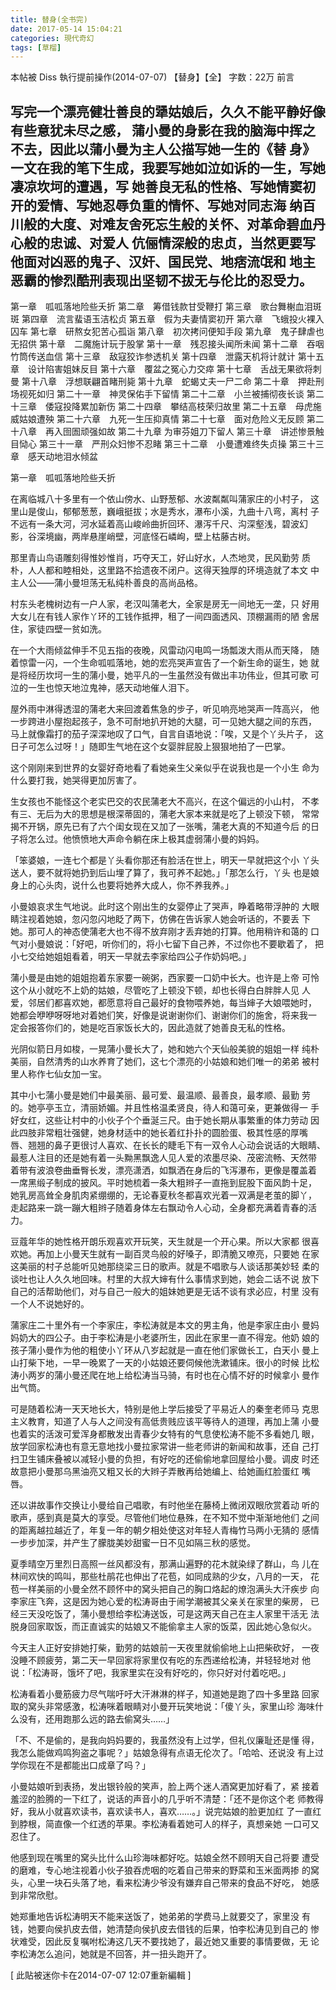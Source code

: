 ```yaml
---
title: 替身(全书完)
date: 2017-05-14 15:04:21
categories: 現代奇幻
tags: [草榴]
---
```

本帖被 Diss 執行提前操作(2014-07-07)
【替身】【全】
字数：22万
前言

写完一个漂亮健壮善良的犟姑娘后，久久不能平静好像有些意犹未尽之感，
蒲小曼的身影在我的脑海中挥之不去，因此以蒲小曼为主人公描写她一生的《替
身》一文在我的笔下生成，我要写她如泣如诉的一生，写她凄凉坎坷的遭遇，写
她善良无私的性格、写她情窦初开的爱情、写她忍辱负重的情怀、写她对同志海
纳百川般的大度、对难友舍死忘生般的关怀、对革命碧血丹心般的忠诚、对爱人
伉俪情深般的忠贞，当然更要写他面对凶恶的鬼子、汉奸、国民党、地痞流氓和
地主恶霸的惨烈酷刑表现出坚韧不拔无与伦比的忍受力。
--------------------------------------------------------------------------------

第一章　呱呱落地险些夭折
第二章　筹借钱款甘受鞭打
第三章　歌台舞榭血泪斑斑
第四章　流言蜚语玉洁松贞
第五章　假为夫妻情窦初开
第六章　飞蛾投火裸入囚车
第七章　研熬女犯苦心孤诣
第八章　初次拷问便知手段
第九章　鬼子肆虐也无招供
第十章　二魔施计玩于股掌
第十一章　残忍接头闻所未闻
第十二章　吞咽竹筒传送血信
第十三章　敌寇狡诈参透机关
第十四章　泄露天机将计就计
第十五章　设计陷害姐妹反目
第十六章　覆盆之冤心力交瘁
第十七章　舌战无果欲将刺曼
第十八章　浮想联翩首睹刑毙
第十九章　蛇蝎丈夫一尸二命
第二十章　押赴刑场视死如归
第二十一章　神灵保佑手下留情
第二十二章　小兰被捕彻夜长谈
第二十三章　倭寇投降累加新伤
第二十四章　攀结高枝荣归故里
第二十五章　母虎施威姑娘遭殃
第二十六章　九死一生压抑真情
第二十七章　面对危险义无反顾
第二十八章　再入囹圄顽强如故
第二十九章 为审芬姐刀下留人
第三十章　讲述惨景触目恸心
第三十一章　严刑众妇惨不忍睹
第三十二章　小曼遭难终失贞操
第三十三章　感天动地泪水倾盆



第一章　呱呱落地险些夭折


在离临城八十多里有一个依山傍水、山野葱郁、水波粼粼叫蒲家庄的小村子，
这里山是俊山，郁郁葱葱，巍峨挺拔；水是秀水，瀑布小溪，九曲十八弯，离村
子不远有一条大河，河水延着高山峻岭曲折回环、瀑泻千尺、沟深壑浅，碧波幻
影，谷深境幽，两岸悬崖峭壁，河底怪石嶙峋，壁上枯藤古树。

那里青山鸟语雕刻得惟妙惟肖，巧夺天工，好山好水，人杰地灵，民风勤劳
质朴，人人都和睦相处，这里路不拾遗夜不闭户。这得天独厚的环境造就了本文
中主人公——蒲小曼坦荡无私纯朴善良的高尚品格。

村东头老槐树边有一户人家，老汉叫蒲老大，全家是房无一间地无一垄，只
好用大女儿在有钱人家作丫环的工钱作抵押，租了一间四面透风、顶棚漏雨的陋
舍居住，家徒四壁一贫如洗。

在一个大雨倾盆伸手不见五指的夜晚，风雷动闪电鸣一场瓢泼大雨从而天降，
随着惊雷一闪，一个生命呱呱落地，她的宏亮哭声宣告了一个新生命的诞生，她
就是将经历坎坷一生的蒲小曼，她平凡的一生虽然没有做出丰功伟业，但其可歌
可泣的一生也惊天地泣鬼神，感天动地催人泪下。

屋外雨中淋得透湿的蒲老大来回渡着焦急的步子，听见响亮地哭声一阵高兴，
他一步跨进小屋抱起孩子，急不可耐地扒开她的大腿，可一见她大腿之间的东西，
马上就像霜打的茄子深深地叹了口气，自言自语地说：「唉，又是个丫头片子，
这日子可怎么过呀！」随即生气地在这个女婴胖屁股上狠狠地拍了一巴掌。

这个刚刚来到世界的女婴好奇地看了看她亲生父亲似乎在说我也是一个小生
命为什么要打我，她哭得更加厉害了。

生女孩也不能怪这个老实巴交的农民蒲老大不高兴，在这个偏远的小山村，
不孝有三、无后为大的思想是根深蒂固的，蒲老大家本来就是吃了上顿没下顿，
常常揭不开锅，原先已有了六个闺女现在又加了一张嘴，蒲老大真的不知道今后
的日子将怎么过。他愤愤地大声命令躺在床上极其虚弱蒲小曼的妈妈。

「笨婆娘，一连七个都是丫头看你那还有脸活在世上，明天一早就把这个小
丫头送人，要不就将她扔到后山埋了算了，我可养不起她。」「那怎么行，丫头
也是娘身上的心头肉，说什么也要将她养大成人，你不养我养。」

小曼娘哀求生气地说。此时这个刚出生的女婴停止了哭声，睁着略带浮肿的
大眼睛注视着她娘，忽闪忽闪地眨了两下，仿佛在告诉家人她会听话的，不要丢
下她。那可人的神态使蒲老大也不得不放弃刚才丢弃她的打算。他用稍许和蔼的
口气对小曼娘说：「好吧，听你们的，将小七留下自己养，不过你也不要歇着了，
把小七交给她姐姐看着，明天一早就去李家给四公子作奶妈吧。」

蒲小曼是由她的姐姐抱着东家要一碗粥，西家要一口奶中长大。也许是上帝
可怜这个从小就吃不上奶的姑娘，尽管吃了上顿没下顿，却也长得白白胖胖人见
人爱，邻居们都喜欢她，都愿意将自己最好的食物喂养她，每当婶子大娘喂她时，
她都会咿咿呀呀地对着她们笑，好像是说谢谢你们、谢谢你们的施舍，将来我一
定会报答你们的，她是吃百家饭长大的，因此造就了她善良无私的性格。

光阴似箭日月如梭，一晃蒲小曼长大了，她和她六个天仙般美貌的姐姐一样
纯朴美丽，自然清秀的山水养育了她们，这七个漂亮的小姑娘和她们唯一的弟弟
被村里人称作七仙女加一宝。

其中小七蒲小曼是她们中最美丽、最可爱、最温顺、最善良，最孝顺、最勤
劳的。她亭亭玉立，清丽娇媚。并且性格温柔贤良，待人和蔼可亲，更兼做得一
手好女红，这些让村中的小伙子个个垂涎三尺。由于她长期从事繁重的体力劳动
因此四肢非常粗壮强健，她身材适中的她长着红扑扑的圆脸蛋、极其性感的厚嘴
唇、翘翘的鼻子更很讨人喜欢、在长长的睫毛下有一双令人心动会说话的大眼睛、
最惹人注目的还是她有着一头黝黑飘逸人见人爱的浓墨尽染、茂密流畅、天然带
着带有波浪卷曲垂臀长发，漂亮潇洒，如飘洒在身后的飞泻瀑布，更像是覆盖着
一席黑缎子制成的披风。平时她梳着一条大粗辫子一直拖到屁股下面风韵十足，
她乳房高耸全身肌肉紧绷绷的，无论春夏秋冬都喜欢光着一双满是老茧的脚丫，
走起路来一跳一蹦大粗辫子随着身体左右飘动令人心动，全身都充满着青春的活
力。

豆蔻年华的她性格开朗乐观喜欢开玩笑，天生就是一个开心果。所以大家都
很喜欢她。再加上小曼天生就有一副百灵鸟般的好嗓子，即清脆又嘹亮，只要她
在家这美丽的村子总能听见她那绕梁三日的歌声。就是不唱歌与人谈话那美妙轻
柔的谈吐也让人久久地回味。村里的大叔大婶有什么事情求到她，她会二话不说
放下自己的活帮助他们，对与自己一般大的姐妹她更是无话不谈有求必应，村里
没有一个人不说她好的。

蒲家庄二十里外有一个李家庄，李松涛就是本文的男主角，他是李家庄由小
曼妈妈奶大的四公子。由于李松涛是小老婆所生，因此在家里一直不得宠。他奶
娘的孩子蒲小曼作为他的粗使小丫环从八岁起就是一直在他们家做长工，白天小
曼上山打柴下地，一早一晚累了一天的小姑娘还要伺候他洗漱铺床。很小的时候
比松涛小两岁的蒲小曼还爬在地上给松涛当马骑，有时也在心情不好的时候拿小
曼作出气筒。

可是随着松涛一天天地长大，特别是他上学后接受了平易近人的秦奎老师马
克思主义教育，知道了人与人之间没有高低贵贱应该平等待人的道理，再加上蒲
小曼也着实的活泼可爱浑身都散发出青春少女特有的气息使松涛不能不多看她几
眼，放学回家松涛也有意无意地找小曼拉家常讲一些老师讲的新闻和故事，还自
己打扫卫生铺床叠被以减轻小曼的负担，有好吃的还偷偷地拿回屋给小曼。调皮
时还故意把小曼那乌黑油亮又粗又长的大辫子弄散再给她编上、给她画红脸蛋红
嘴唇。

还以讲故事作交换让小曼给自己唱歌，有时他坐在藤椅上微闭双眼欣赏着动
听的歌声，感到真是莫大的享受。尽管他们地位悬殊，在不知不觉中渐渐地他们
之间的距离越拉越近了，年复一年的朝夕相处使这对年轻人青梅竹马两小无猜的
感情一步步加深，并产生了朦胧美妙甜蜜一日不见如隔三秋的感觉。

夏季晴空万里烈日高照一丝风都没有，那满山遍野的花木就染绿了群山，鸟
儿在林间欢快的鸣叫，那些杜鹃花也伸出了花苞，如同成熟的少女，八月的一天，
花苞一样美丽的小曼全然不顾怀中的窝头把自己的胸口烙起的燎泡满头大汗疾步
向李家庄飞奔，这是因为她心爱的松涛哥由于闹学潮被其父亲关在家里的柴房，
已经三天没吃饭了，蒲小曼想给李松涛送饭，可是这两天自己在主人家里干活无
法脱身回家取饭，而正直诚实的姑娘又不能偷拿主人家的饭菜，因此她心急似火。

今天主人正好安排她打柴，勤劳的姑娘前一天夜里就偷偷地上山把柴砍好，
一夜没睡不顾疲劳，第二天一早回家将家里仅有吃的东西递给松涛，并轻轻地对
他说：「松涛哥，饿坏了吧，我家里实在没有好吃的，你只好对付着吃吧。」

松涛看着小曼筋疲力尽气喘吁吁大汗淋淋的样子，知道她是跑了四十多里路
回家取的窝头非常感激，松涛咪着眼睛对小曼开玩笑地说：「傻丫头，家里山珍
海味什么没有，还用跑那么远的路去偷窝头……」

「不、不是偷的，是我向妈妈要的，我虽然没有上过学，但礼仪廉耻还是懂
得，我怎么能做鸡鸣狗盗之事呢？」姑娘急得有点语无伦次了。「哈哈、还说没
有上过学你现在不是都能出口成章了吗？」

小曼姑娘听到表扬，发出银铃般的笑声，脸上两个迷人酒窝更加好看了，紧
接着羞涩的脸腾的一下红了，说话的声音小的几乎听不清楚：「还不是你这个老
师教得好，我从小就喜欢读书，喜欢读书人，喜欢……。」说完姑娘的脸更加红
了一直红到脖根，简直像一个红透的苹果。李松涛看着她可人的样子，真想亲她
一口可又忍住了。

他感到现在嘴里的窝头比什么山珍海味都好吃。姑娘全然不顾明天自己将要
遭受的磨难，专心地注视着小伙子狼吞虎咽的吃着自己带来的野菜和玉米面两掺
的窝头，心里一块石头落了地，看来松涛少爷没有嫌弃自己带来的食品不好吃，
她感到非常欣慰。

她郑重地告诉松涛明天不能来送饭了，她弟弟的学费马上就要交了，家里没
有钱，她要向侯扒皮去借，她清楚向侯扒皮去借钱的后果，怕李松涛见到自己的
惨状难受，因此反复嘱咐松涛这几天不要找她了，最近她又重要的事情要做，无
论李松涛怎么追问，她就是不回答，并一扭头跑开了。


[ 此貼被迷你卡在2014-07-07 12:07重新編輯 ]